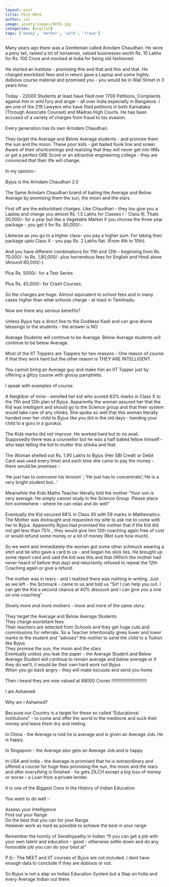 ```yaml
---
layout: post
title: Post-0039
author: sal
image: assets/images/0039.jpg
categories: [english]
tags: ['money', 'mother', 'wife', 'fraud']
---
```

Many years ago  there was a Gentleman called Arindam Chaudhari. He wore a pony tail, ranted a lot of nonsense, valued businesses worth Rs. 10 Lakhs for Rs. 100 Crore and mocked at India for being old fashioned.  <br>
   <br>
 He started an Institute - promising this and that and this and that. He charged exorbitant fees and in return gave a Laptop and some highly dubious course material and promised you - you would be in Wall Street in 3 years time.  <br>
   <br>
 Today - 22000 Students at least have filed over 1700 Petitions, Complaints against him in wild fury and anger - all over India especially in Bangalore. I am one of the 219 Lawyers who have filed petitions in both Karnataka (Through Associate Counsel) and Madras High Courts. He has been accused of a variety of charges from fraud to tax evasion.  <br>
   <br>
 Every generation has its own Arindam Chaudhari.  <br>
   <br>
 They target the Average and Below Average students - and promise them the sun and the moon. These poor kids - get baited hook line and sinker. Aware of their shortcomings and realizing that they will never get into IIMs or get a perfect GRE Score or an attractive engineering college - they are convinced that their life will change.  <br>
   <br>
 In my opinion:-  <br>
   <br>
 Byjus is the Arindam Chaudhari 2.0  <br>
   <br>
 The Same Arindam Chaudhari brand of baiting the Average and Below Average by promising them the sun, the moon and the stars.  <br>
   <br>
 First off are the exhorbitant charges. Like Chaudhari - they too give you a Laptop and charge you almost Rs. 1.5 Lakhs for Classes I - Class III. Thats 50,000/- for a year but like a Vegetable Market if you choose the three year package - you get it for Rs. 90,000/-.  <br>
   <br>
 Likewise as you go to a higher class- you pay a higher sum. For taking their package upto Class X - you pay Rs. 2 Lakhs flat. (From 4th to 10th).  <br>
   <br>
 And you have different combinations for 11th and 12th - beginning from Rs. 70,000/- to Rs. 1,80,000/- plus horrendous fees for English and Hindi alone (Around 80,000/-)  <br>
   <br>
 Plus Rs. 5000/- for a Test Series  <br>
   <br>
 Plus Rs. 45,000/- for Crash Courses.  <br>
   <br>
 So the charges are huge. Almost equivalent to school fees and in many cases higher than what schools charge - at least in Tamilnadu.  <br>
   <br>
 Now are there any serious benefits?  <br>
   <br>
 Unless Byjus has a direct line to the Goddess Kaali and can give divine blessings to the students - the answer is NO  <br>
   <br>
 Average Students will continue to be Average. Below Average students will continue to be below Average.  <br>
   <br>
 Most of the IIT Toppers are Toppers for two reasons - One reason of course if that they work hard but the other reason is THEY ARE INTELLIGENT.  <br>
   <br>
 You cannot bring an Average guy and make him an IIT Topper just by offering a glitzy course with glossy pamphlets.  <br>
   <br>
 I speak with examples of course.  <br>
   <br>
 A Neighbor of mine - enrolled her kid who scored 63% marks in Class X to the 11th and 12th plan of Byjus. Apparently the woman assured her that the Kid was intelligent and should go to the Science group and that their system would take care of any chinks. She spoke so well that this woman literally handed over her child to Byjus like you did in the old days - handing your child to a guru in a gurukul.  <br>
   <br>
 The Kids marks did not improve. He worked hard but to no avail. Supposedly there was a counsellor but he was a half baked fellow himself - who kept telling the kid to mutter this shloka and that.  <br>
   <br>
 The Woman shelled out Rs. 1.90 Lakhs to Byjus (Her SBI Credit or Debit Card was used every time) and each time she came to pay the money - there would be promises -  <br>
   <br>
 ‘He just has to overcome his tension’ ; ‘He just has to concentrate’;’He is a very bright student but…’  <br>
   <br>
 Meanwhile the Kids Maths Teacher literally told the mother “Your son is very average. He simply cannot study in the Science Group. Please place him somewhere - where he can relax and do well”  <br>
   <br>
 Eventually the Kid secured 68% in Class XII with 59 marks in Mathematics. The Mother was distraught and requested my wife to ask me to come with her to Byjus. Apparently Byjus had promised the mother that if the Kid did not get less than 75% , they would give him 12th coaching again free of cost or would refund some money or a lot of money (Not sure how much).  <br>
   <br>
 So we went and immediately the woman got some other schmuck wearing a shirt and tie who gave a card to us - and began his slick lies. He brought up some report card and said the kid was this and that (Which the mother had never heard of before that day) and reluctantly refused to repeat the 12th Coaching again or give a refund.  <br>
   <br>
 The mother was in tears - and I realized there was nothing in writing. Just as we left - the Schmuck - came to us and told us “Sir! I can help you out. I can get the Kid a second chance at 40% discount and i can give you a one on one coaching”  <br>
   <br>
 Slowly more and more mothers - more and more of the same story.  <br>
   <br>
 They target the Average and Below Average Students  <br>
 They charge exorbitant fees  <br>
 Their teachers are selected from Schools and they get huge cuts and commissions for referrals. So a Teacher intentionally gives lower and lower marks to the student and “advises” the mother to send the child to a Tuition like Byjus  <br>
 They promise the sun, the moon and the stars  <br>
 Eventually unless you leak the paper - the Average Student and Below Average Student will continue to remain average and below average or if they do we'll, it would be their own hard work not Byjus  <br>
 When you go back angry - they will make excuses and send you home  <br>
   <br>
 Then i heard they are now valued at 88000 Crores !!!!!!!!!!!!!!!!!!!!!!!!!!!!  <br>
   <br>
 I am Ashamed.  <br>
   <br>
 Why am i Ashamed?  <br>
   <br>
 Because our Country is a target for these so called “Educational Institutions” - to come and offer the world to the mediocre and suck their money and leave them dry and reeling.  <br>
   <br>
 In China - the Average is told he is average and is given an Average Job. He is happy.  <br>
   <br>
 In Singapore - the Average also gets an Average Job and is happy  <br>
   <br>
 In USA and India - the Average is promised that he is extraordinary and offered a course for huge fees promising the sun, the moon and the stars and after everything is finished - he gets ZILCH except a big loss of money or worse - a Loan from a private lender.  <br>
   <br>
 It is one of the Biggest Cons in the HIstory of Indian Education  <br>
   <br>
 You want to do well :-  <br>
   <br>
 Assess your Intelligence  <br>
 Find out your Range  <br>
 Do the best that you can for your Range  <br>
 However work as hard as possible to achieve the best in your range  <br>
   <br>
 Remember the homily of Senathypathy in Indian “If you can get a job with your own talent and education - good - otherwise settle down and do any honorable job you can do your best at”  <br>
   <br>
 P.S:- The NEET and IIT courses of Byjus are not included. I dont have enough data to conclude if they are dubious or not.  <br>
   <br>
 So Byjus is not a slap on Indias Education System but a Slap on India and every Average Indian out there.
